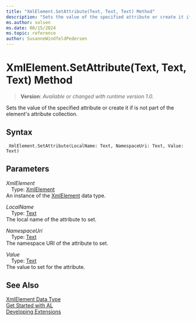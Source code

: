 ```yaml
---
title: "XmlElement.SetAttribute(Text, Text, Text) Method"
description: "Sets the value of the specified attribute or create it if is not part of the element's attribute collection."
ms.author: solsen
ms.date: 08/15/2024
ms.topic: reference
author: SusanneWindfeldPedersen
---
```

[//]: # (START>DO_NOT_EDIT)
[//]: # (IMPORTANT:Do not edit any of the content between here and the END>DO_NOT_EDIT.)
[//]: # (Any modifications should be made in the .xml files in the ModernDev repo.)
# XmlElement.SetAttribute(Text, Text, Text) Method
> **Version**: _Available or changed with runtime version 1.0._

Sets the value of the specified attribute or create it if is not part of the element's attribute collection.


## Syntax
```AL
 XmlElement.SetAttribute(LocalName: Text, NamespaceUri: Text, Value: Text)
```
## Parameters
*XmlElement*  
&emsp;Type: [XmlElement](xmlelement-data-type.md)  
An instance of the [XmlElement](xmlelement-data-type.md) data type.  

*LocalName*  
&emsp;Type: [Text](../text/text-data-type.md)  
The local name of the attribute to set.  

*NamespaceUri*  
&emsp;Type: [Text](../text/text-data-type.md)  
The namespace URI of the attribute to set.  

*Value*  
&emsp;Type: [Text](../text/text-data-type.md)  
The value to set for the attribute.  



[//]: # (IMPORTANT: END>DO_NOT_EDIT)
## See Also
[XmlElement Data Type](xmlelement-data-type.md)  
[Get Started with AL](../../devenv-get-started.md)  
[Developing Extensions](../../devenv-dev-overview.md)